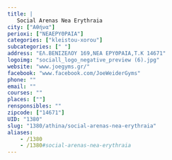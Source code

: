 ```yaml
---
title: |
   Social Arenas Nea Erythraia
city: ["Αθήνα"]
perioxi: ["ΝΕΑΕΡΥΘΡΑΙΑ"]
categories: ["kleistou-xorou"]
subcategories: [" "]
address: "ΕΛ.ΒΕΝΙΖΕΛΟΥ 169,ΝΕΑ ΕΡΥΘΡΑΙΑ,Τ.Κ 14671"
logoimg: "sociall_logo_negative_preview (6).jpg"
website: "www.joegyms.gr/"
facebook: "www.facebook.com/JoeWeiderGyms"
phone: ""
email: ""
courses: ""
places: [""]
rensponsibles: ""
zipcode: ["14671"]
UID: "1380"
slug: "1380/athina/social-arenas-nea-erythraia"
aliases:
    - /1380
    - /1380#social-arenas-nea-erythraia
---
```


